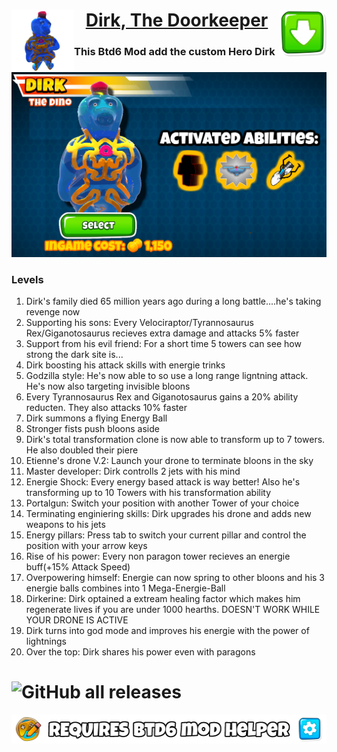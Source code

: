 

<a href="https://github.com/Bergbauer22/DirkTheDino/releases/download/v0.1.0/DirkTheDino.dll">
    <img align="left" alt="Icon" height="100" src="Github-Icon.png">
    <img align="right" alt="Download" height="75" src="https://raw.githubusercontent.com/gurrenm3/BTD-Mod-Helper/master/BloonsTD6%20Mod%20Helper/Resources/DownloadBtn.png">
<h1 align="center">Dirk, The Doorkeeper</h1>  


</a>




### This Btd6 Mod add the custom Hero Dirk  



<img src="Github_BG.png">


### Levels

1. Dirk's family died 65 million years ago during a long battle....he's taking revenge now
2. Supporting his sons: Every Velociraptor/Tyrannosaurus Rex/Giganotosaurus recieves extra damage and attacks 5% faster
3. Support from his evil friend: For a short time 5 towers can see how strong the dark site is...
4. Dirk boosting his attack skills with energie trinks
5. Godzilla style: He's now able to so use a long range ligntning attack. He's now also targeting invisible bloons
6. Every Tyrannosaurus Rex and Giganotosaurus gains a 20% ability reducten. They also attacks 10% faster
7. Dirk summons a flying Energy Ball
8. Stronger fists push bloons aside
9. Dirk's total transformation clone is now able to transform up to 7 towers. He also doubled their piere
10. Etienne's drone V.2: Launch your drone to terminate bloons in the sky
11. Master developer: Dirk controlls 2 jets with his mind
12. Energie Shock: Every energy based attack is way better! Also he's transforming up to 10 Towers with his transformation ability
13. Portalgun: Switch your position with another Tower of your choice
14. Terminating enginiering skills: Dirk upgrades his drone and adds new weapons to his jets
15. Energy pillars: Press tab to switch your current pillar and control the position with your arrow keys
16. Rise of his power: Every non paragon tower recieves an energie buff(+15% Attack Speed)
17. Overpowering himself: Energie can now spring to other bloons and his 3 energie balls combines into 1 Mega-Energie-Ball
18. Dirkerine: Dirk optained a extream healing factor which makes him regenerate lives if you are under 1000 hearths. DOESN'T WORK WHILE YOUR DRONE IS ACTIVE
19. Dirk turns into god mode and improves his energie with the power of lightnings
20. Over the top: Dirk shares his power even with paragons

<h1 aling="left"><img alt="GitHub all releases" height="25" src="https://img.shields.io/github/downloads/Bergbauer22/DirkTheDino/total?label=Total%20Dowloads"></h1>




[![Requires BTD6 Mod Helper](https://raw.githubusercontent.com/gurrenm3/BTD-Mod-Helper/master/banner.png)](https://github.com/gurrenm3/BTD-Mod-Helper#readme)

